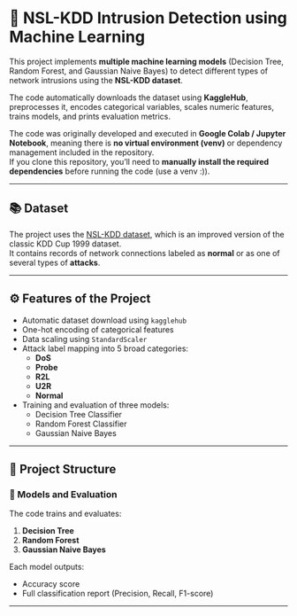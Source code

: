 # 🧠 NSL-KDD Intrusion Detection using Machine Learning

This project implements **multiple machine learning models** (Decision Tree, Random Forest, and Gaussian Naive Bayes) to detect different types of network intrusions using the **NSL-KDD dataset**.

The code automatically downloads the dataset using **KaggleHub**, preprocesses it, encodes categorical variables, scales numeric features, trains models, and prints evaluation metrics.

The code was originally developed and executed in **Google Colab / Jupyter Notebook**, meaning there is **no virtual environment (venv)** or dependency management included in the repository.  
If you clone this repository, you’ll need to **manually install the required dependencies** before running the code (use a venv :)).


---

## 📚 Dataset

The project uses the [NSL-KDD dataset](https://www.kaggle.com/datasets/hassan06/nslkdd), which is an improved version of the classic KDD Cup 1999 dataset.  
It contains records of network connections labeled as **normal** or as one of several types of **attacks**.

---

## ⚙️ Features of the Project

- Automatic dataset download using `kagglehub`
- One-hot encoding of categorical features
- Data scaling using `StandardScaler`
- Attack label mapping into 5 broad categories:
  - **DoS**
  - **Probe**
  - **R2L**
  - **U2R**
  - **Normal**
- Training and evaluation of three models:
  - Decision Tree Classifier  
  - Random Forest Classifier  
  - Gaussian Naive Bayes

---

## 🧩 Project Structure

### 🧠 Models and Evaluation

The code trains and evaluates:
1. **Decision Tree**
2. **Random Forest**
3. **Gaussian Naive Bayes**

Each model outputs:
- Accuracy score
- Full classification report (Precision, Recall, F1-score)

---
